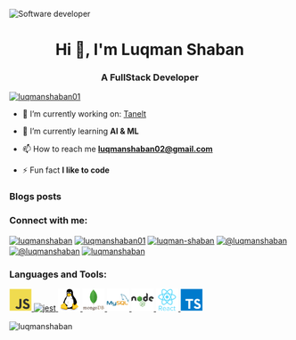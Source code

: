 ![Software developer](https://github.com/luqmanshaban/luqmanshaban/assets/109437909/81bb15c5-620a-438f-bbab-2a8916e70289)

<h1 align="center">Hi 👋, I'm Luqman Shaban</h1>
<h3 align="center">A FullStack Developer</h3>

<p align="left">
  <a href="https://twitter.com/luqmanshaban01" target="blank"><img src="https://img.shields.io/twitter/follow/luqmanshaban01?logo=twitter&style=for-the-badge" alt="luqmanshaban01" /></a> 
</p>

- 🔭 I’m currently working on: [Tanelt](https://www.tanelt.com)

- 🌱 I’m currently learning **AI & ML**

- 📫 How to reach me **luqmanshaban02@gmail.com**

- ⚡ Fun fact **I like to code**

### Blogs posts
<!-- BLOG-POST-LIST:START -->
<!-- BLOG-POST-LIST:END -->

<h3 align="left">Connect with me:</h3>
<p align="left">
<a href="https://dev.to/luqmanshaban" target="blank"><img align="center" src="https://raw.githubusercontent.com/rahuldkjain/github-profile-readme-generator/master/src/images/icons/Social/devto.svg" alt="luqmanshaban" height="30" width="40" /></a>
<a href="https://twitter.com/luqmanshaban01" target="blank"><img align="center" src="https://raw.githubusercontent.com/rahuldkjain/github-profile-readme-generator/master/src/images/icons/Social/twitter.svg" alt="luqmanshaban01" height="30" width="40" /></a>
<a href="https://linkedin.com/in/luqman-shaban" target="blank"><img align="center" src="https://raw.githubusercontent.com/rahuldkjain/github-profile-readme-generator/master/src/images/icons/Social/linked-in-alt.svg" alt="luqman-shaban" height="30" width="40" /></a>
<a href="https://hashnode.com/@luqmanshaban" target="blank"><img align="center" src="https://raw.githubusercontent.com/rahuldkjain/github-profile-readme-generator/master/src/images/icons/Social/hashnode.svg" alt="@luqmanshaban" height="30" width="40" /></a>
<a href="https://medium.com/@luqmanshaban" target="blank"><img align="center" src="https://raw.githubusercontent.com/rahuldkjain/github-profile-readme-generator/master/src/images/icons/Social/medium.svg" alt="@luqmanshaban" height="30" width="40" /></a>
<a href="https://www.leetcode.com/luqmanshaban" target="blank"><img align="center" src="https://raw.githubusercontent.com/rahuldkjain/github-profile-readme-generator/master/src/images/icons/Social/leet-code.svg" alt="luqmanshaban" height="30" width="40" /></a>
</p>

<h3 align="left">Languages and Tools:</h3>
<p align="left">  </a> <a href="https://developer.mozilla.org/en-US/docs/Web/JavaScript" target="_blank" rel="noreferrer"> <img src="https://raw.githubusercontent.com/devicons/devicon/master/icons/javascript/javascript-original.svg" alt="javascript" width="40" height="40"/> </a> <a href="https://jestjs.io" target="_blank" rel="noreferrer"> <img src="https://www.vectorlogo.zone/logos/jestjsio/jestjsio-icon.svg" alt="jest" width="40" height="40"/> </a>  <a href="https://www.linux.org/" target="_blank" rel="noreferrer"> <img src="https://raw.githubusercontent.com/devicons/devicon/master/icons/linux/linux-original.svg" alt="linux" width="40" height="40"/> </a> <a href="https://www.mongodb.com/" target="_blank" rel="noreferrer"> <img src="https://raw.githubusercontent.com/devicons/devicon/master/icons/mongodb/mongodb-original-wordmark.svg" alt="mongodb" width="40" height="40"/> </a> <a href="https://www.mysql.com/" target="_blank" rel="noreferrer"> <img src="https://raw.githubusercontent.com/devicons/devicon/master/icons/mysql/mysql-original-wordmark.svg" alt="mysql" width="40" height="40"/> </a> <a href="https://nodejs.org" target="_blank" rel="noreferrer"> <img src="https://raw.githubusercontent.com/devicons/devicon/master/icons/nodejs/nodejs-original-wordmark.svg" alt="nodejs" width="40" height="40"/> </a>  </a> <a href="https://reactjs.org/" target="_blank" rel="noreferrer"> <img src="https://raw.githubusercontent.com/devicons/devicon/master/icons/react/react-original-wordmark.svg" alt="react" width="40" height="40"/> </a>  </a> <a href="https://www.typescriptlang.org/" target="_blank" rel="noreferrer"> <img src="https://raw.githubusercontent.com/devicons/devicon/master/icons/typescript/typescript-original.svg" alt="typescript" width="40" height="40"/> </a> </p>



<p><img align="center" src="https://github-readme-stats.vercel.app/api/top-langs?username=luqmanshaban&show_icons=true&locale=en&layout=compact" alt="luqmanshaban" /></p>
